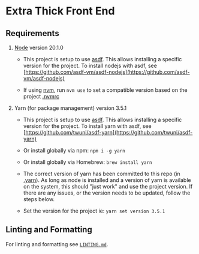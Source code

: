 # Extra Thick Front End

## Requirements

1. [Node](https://nodejs.org/en/) version 20.1.0

   - This project is setup to use [asdf](https://github.com/asdf-vm/asdf).
     This allows installing a specific version for the project.
     To install nodejs with asdf, see [https://github.com/asdf-vm/asdf-nodejs](https://github.com/asdf-vm/asdf-nodejs)

   - If using [nvm](https://github.com/nvm-sh/nvm), run `nvm use` to set a compatible version based on the project [.nvmrc](./.nvmrc)

2. Yarn (for package management) version 3.5.1

   - This project is setup to use [asdf](https://github.com/asdf-vm/asdf).
     This allows installing a specific version for the project.
     To install yarn with asdf, see [https://github.com/twuni/asdf-yarn](https://github.com/twuni/asdf-yarn)

   - Or install globally via npm: `npm i -g yarn`

   - Or install globally via Homebrew: `brew install yarn`

   - The correct version of yarn has been committed to this repo (in [.yarn](./.yarn/releases)).
     As long as node is installed and a version of yarn is available on the system, this should "just work" and use the project version.
     If there are any issues, or the version needs to be updated, follow the steps below.

   - Set the version for the project ie: `yarn set version 3.5.1`

## Linting and Formatting

For linting and formatting see [`LINTING.md`](./LINTING.md).
